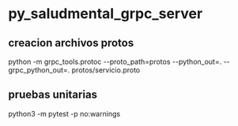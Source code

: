 # py_saludmental_grpc_server

## creacion archivos protos
python -m grpc_tools.protoc --proto_path=protos --python_out=. --grpc_python_out=. protos/servicio.proto 

## pruebas unitarias
python3 -m pytest  -p no:warnings